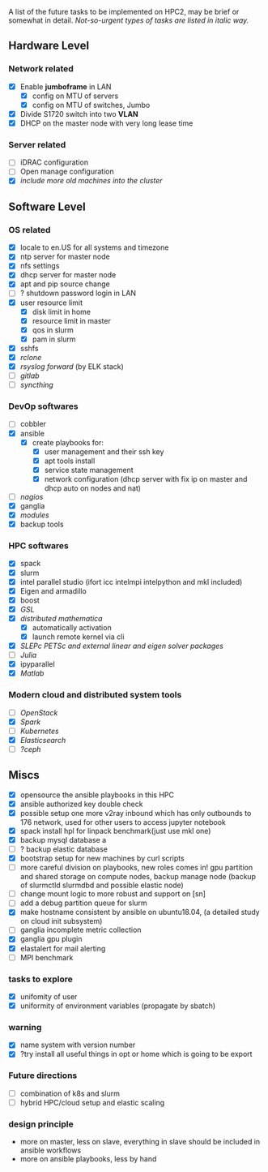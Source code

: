 A list of the future tasks to be implemented on HPC2, may be brief or somewhat in detail. *Not-so-urgent types of tasks are listed in italic way.*

## Hardware Level

### Network related

- [x] Enable **jumboframe** in LAN
    - [x] config on MTU of servers
    - [x] config on MTU of switches, Jumbo
- [x] Divide S1720 switch into two **VLAN**
- [x] DHCP on the master node with very long lease time

### Server related

- [ ] iDRAC configuration
- [ ] Open manage configuration
- [x] *include more old machines into the cluster*

## Software Level

### OS related

- [x] locale to en.US for all systems and timezone
- [x] ntp server for master node
- [x] nfs settings
- [x] dhcp server for master node
- [x] apt and pip source change
- [ ] ? shutdown password login in LAN
- [x] user resource limit
  - [x] disk limit in home
  - [x] resource limit in master
  - [x] qos in slurm
  - [x] pam in slurm
- [x] sshfs
- [x] *rclone*
- [x] *rsyslog forward* (by ELK stack)
- [ ] *gitlab*
- [ ] *syncthing*

### DevOp softwares

- [ ] cobbler
- [x] ansible
  - [x] create playbooks for:
    - [x] user management and their ssh key
    - [x] apt tools install
    - [x] service state management
    - [x] network configuration (dhcp server with fix ip on master and dhcp auto on nodes and nat)
- [ ] *nagios*
- [x] ganglia
- [x] *modules*
- [x] backup tools

### HPC softwares

- [x] spack
- [x] slurm
- [x] intel parallel studio (ifort icc intelmpi intelpython and mkl included)
- [x] Eigen and armadillo
- [x] boost
- [x] *GSL*
- [x] *distributed mathematica*
  - [x] automatically activation
  - [x] launch remote kernel via cli
- [x] *SLEPc PETSc and external linear and eigen solver packages*
- [ ] *Julia*
- [x] ipyparallel
- [x] *Matlab*

### Modern cloud and distributed system tools

- [ ] *OpenStack*
- [x] *Spark*
- [ ] *Kubernetes*
- [x] *Elasticsearch*
- [ ] *?ceph*

## Miscs

- [x] opensource the ansible playbooks in this HPC
- [x] ansible authorized key double check
- [x] possible setup one more v2ray inbound which has only outbounds to 176 network, used for other users to access jupyter notebook
- [x] spack install hpl for linpack benchmark(just use mkl one)
- [x] backup mysql database a
- [ ] ? backup elastic database
- [x] bootstrap setup for new machines by curl scripts
- [ ] more careful division on playbooks, new roles comes in! gpu partition and shared storage on compute nodes, backup manage node (backup of slurmctld slurmdbd and possible elastic node)
- [ ] change mount logic to more robust and support on [sn]
- [ ] add a debug partition queue for slurm
- [x] make hostname consistent by ansible on ubuntu18.04, (a detailed study on cloud init subsystem)
- [ ] ganglia incomplete metric collection
- [x] ganglia gpu plugin
- [x] elastalert for mail alerting
- [ ] MPI benchmark

### tasks to explore

- [x] unifomity of user
- [x] uniformity of environment variables (propagate by sbatch)

### warning

- [x] name system with version number
- [x] ?try install all useful things in opt or home which is going to be export

### Future directions

- [ ] combination of k8s and slurm
- [ ] hybrid HPC/cloud setup and elastic scaling

### design principle

* more on master, less on slave, everything in slave should be included in ansible workflows
* more on ansible playbooks, less by hand


